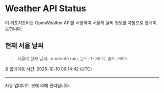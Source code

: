 
# Weather API Status

이 리포지토리는 OpenWeather API를 사용하여 서울의 날씨 정보를 자동으로 업데이트합니다.

## 현재 서울 날씨
> 서울의 현재 날씨: moderate rain, 온도: 17.36°C, 습도: 98%

⏳ 업데이트 시간: 2025-10-10 09:14:42 (UTC)

---
자동 업데이트 봇에 의해 관리됩니다.
